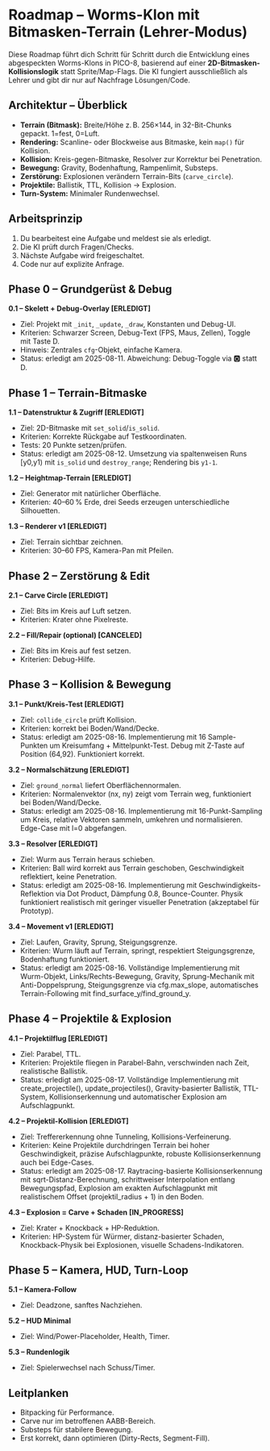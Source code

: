 # Roadmap – Worms-Klon mit Bitmasken-Terrain (Lehrer-Modus)

Diese Roadmap führt dich Schritt für Schritt durch die Entwicklung eines abgespeckten Worms-Klons in PICO-8, basierend auf einer **2D-Bitmasken-Kollisionslogik** statt Sprite/Map-Flags. Die KI fungiert ausschließlich als Lehrer und gibt dir nur auf Nachfrage Lösungen/Code.

## Architektur – Überblick

- **Terrain (Bitmask):** Breite/Höhe z. B. 256×144, in 32-Bit-Chunks gepackt. 1=fest, 0=Luft.
- **Rendering:** Scanline- oder Blockweise aus Bitmaske, kein `map()` für Kollision.
- **Kollision:** Kreis-gegen-Bitmaske, Resolver zur Korrektur bei Penetration.
- **Bewegung:** Gravity, Bodenhaftung, Rampenlimit, Substeps.
- **Zerstörung:** Explosionen verändern Terrain-Bits (`carve_circle`).
- **Projektile:** Ballistik, TTL, Kollision → Explosion.
- **Turn-System:** Minimaler Rundenwechsel.

## Arbeitsprinzip

1. Du bearbeitest eine Aufgabe und meldest sie als erledigt.
2. Die KI prüft durch Fragen/Checks.
3. Nächste Aufgabe wird freigeschaltet.
4. Code nur auf explizite Anfrage.

## Phase 0 – Grundgerüst & Debug

**0.1 – Skelett + Debug-Overlay [ERLEDIGT]**

- Ziel: Projekt mit `_init`, `_update`, `_draw`, Konstanten und Debug-UI.
- Kriterien: Schwarzer Screen, Debug-Text (FPS, Maus, Zellen), Toggle mit Taste D.
- Hinweis: Zentrales `cfg`-Objekt, einfache Kamera.
- Status: erledigt am 2025-08-11. Abweichung: Debug-Toggle via 🅾️ statt D.

## Phase 1 – Terrain-Bitmaske

**1.1 – Datenstruktur & Zugriff [ERLEDIGT]**

- Ziel: 2D-Bitmaske mit `set_solid`/`is_solid`.
- Kriterien: Korrekte Rückgabe auf Testkoordinaten.
- Tests: 20 Punkte setzen/prüfen.
- Status: erledigt am 2025-08-12. Umsetzung via spaltenweisen Runs [y0,y1) mit `is_solid` und `destroy_range`; Rendering bis `y1-1`.

**1.2 – Heightmap-Terrain [ERLEDIGT]**

- Ziel: Generator mit natürlicher Oberfläche.
- Kriterien: 40–60 % Erde, drei Seeds erzeugen unterschiedliche Silhouetten.

**1.3 – Renderer v1 [ERLEDIGT]**

- Ziel: Terrain sichtbar zeichnen.
- Kriterien: 30–60 FPS, Kamera-Pan mit Pfeilen.

## Phase 2 – Zerstörung & Edit

**2.1 – Carve Circle [ERLEDIGT]**

- Ziel: Bits im Kreis auf Luft setzen.
- Kriterien: Krater ohne Pixelreste.

**2.2 – Fill/Repair (optional) [CANCELED]**

- Ziel: Bits im Kreis auf fest setzen.
- Kriterien: Debug-Hilfe.

## Phase 3 – Kollision & Bewegung

**3.1 – Punkt/Kreis-Test [ERLEDIGT]**

- Ziel: `collide_circle` prüft Kollision.
- Kriterien: korrekt bei Boden/Wand/Decke.
- Status: erledigt am 2025-08-16. Implementierung mit 16 Sample-Punkten um Kreisumfang + Mittelpunkt-Test. Debug mit Z-Taste auf Position (64,92). Funktioniert korrekt.

**3.2 – Normalschätzung [ERLEDIGT]**

- Ziel: `ground_normal` liefert Oberflächennormalen.
- Kriterien: Normalenvektor (nx, ny) zeigt vom Terrain weg, funktioniert bei Boden/Wand/Decke.
- Status: erledigt am 2025-08-16. Implementierung mit 16-Punkt-Sampling um Kreis, relative Vektoren sammeln, umkehren und normalisieren. Edge-Case mit l=0 abgefangen.

**3.3 – Resolver [ERLEDIGT]**

- Ziel: Wurm aus Terrain heraus schieben.
- Kriterien: Ball wird korrekt aus Terrain geschoben, Geschwindigkeit reflektiert, keine Penetration.
- Status: erledigt am 2025-08-16. Implementierung mit Geschwindigkeits-Reflektion via Dot Product, Dämpfung 0.8, Bounce-Counter. Physik funktioniert realistisch mit geringer visueller Penetration (akzeptabel für Prototyp).

**3.4 – Movement v1 [ERLEDIGT]**

- Ziel: Laufen, Gravity, Sprung, Steigungsgrenze.
- Kriterien: Wurm läuft auf Terrain, springt, respektiert Steigungsgrenze, Bodenhaftung funktioniert.
- Status: erledigt am 2025-08-16. Vollständige Implementierung mit Wurm-Objekt, Links/Rechts-Bewegung, Gravity, Sprung-Mechanik mit Anti-Doppelsprung, Steigungsgrenze via cfg.max_slope, automatisches Terrain-Following mit find_surface_y/find_ground_y.

## Phase 4 – Projektile & Explosion

**4.1 – Projektilflug [ERLEDIGT]**

- Ziel: Parabel, TTL.
- Kriterien: Projektile fliegen in Parabel-Bahn, verschwinden nach Zeit, realistische Ballistik.
- Status: erledigt am 2025-08-17. Vollständige Implementierung mit create_projectile(), update_projectiles(), Gravity-basierter Ballistik, TTL-System, Kollisionserkennung und automatischer Explosion am Aufschlagpunkt.

**4.2 – Projektil-Kollision [ERLEDIGT]**

- Ziel: Treffererkennung ohne Tunneling, Kollisions-Verfeinerung.
- Kriterien: Keine Projektile durchdringen Terrain bei hoher Geschwindigkeit, präzise Aufschlagpunkte, robuste Kollisionserkennung auch bei Edge-Cases.
- Status: erledigt am 2025-08-17. Raytracing-basierte Kollisionserkennung mit sqrt-Distanz-Berechnung, schrittweiser Interpolation entlang Bewegungspfad, Explosion am exakten Aufschlagpunkt mit realistischem Offset (projektil_radius + 1) in den Boden.

**4.3 – Explosion = Carve + Schaden [IN_PROGRESS]**

- Ziel: Krater + Knockback + HP-Reduktion.
- Kriterien: HP-System für Würmer, distanz-basierter Schaden, Knockback-Physik bei Explosionen, visuelle Schadens-Indikatoren.

## Phase 5 – Kamera, HUD, Turn-Loop

**5.1 – Kamera-Follow**

- Ziel: Deadzone, sanftes Nachziehen.

**5.2 – HUD Minimal**

- Ziel: Wind/Power-Placeholder, Health, Timer.

**5.3 – Rundenlogik**

- Ziel: Spielerwechsel nach Schuss/Timer.

## Leitplanken

- Bitpacking für Performance.
- Carve nur im betroffenen AABB-Bereich.
- Substeps für stabilere Bewegung.
- Erst korrekt, dann optimieren (Dirty-Rects, Segment-Fill).
